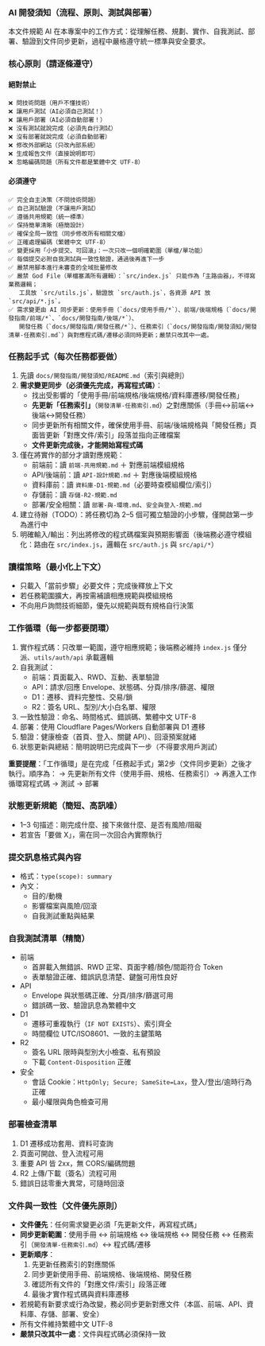 ### AI 開發須知（流程、原則、測試與部署）

本文件規範 AI 在本專案中的工作方式：從理解任務、規劃、實作、自我測試、部署、驗證到文件同步更新，過程中嚴格遵守統一標準與安全要求。

### 核心原則（請逐條遵守）
#### 絕對禁止
```
❌ 問技術問題（用戶不懂技術）
❌ 讓用戶測試（AI必須自己測試！）
❌ 讓用戶部署（AI必須自動部署！）
❌ 沒有測試就說完成（必須先自行測試）
❌ 沒有部署就說完成（必須自動部署）
❌ 修改外部網站（只改內部系統）
❌ 生成報告文件（直接說明即可）
❌ 忽略編碼問題（所有文件都是繁體中文 UTF-8）
```

#### 必須遵守
```
✅ 完全自主決策（不問技術問題）
✅ 自己測試驗證（不讓用戶測試）
✅ 遵循共用規範（統一標準）
✅ 保持簡單清晰（極簡設計）
✅ 確保全局一致性（同步修改所有相關文檔）
✅ 正確處理編碼（繁體中文 UTF-8）
✅ 變更採用「小步提交、可回滾」：一次只改一個明確範圍（單檔/單功能）
✅ 每個提交必附自我測試與一致性驗證，通過後再進下一步
✅ 嚴禁用腳本進行未審查的全域批量修改
✅ 嚴禁 God File（單檔塞滿所有邏輯）：`src/index.js` 只能作為「主路由器」，不得寫業務邏輯；
   工具放 `src/utils.js`，驗證放 `src/auth.js`，各資源 API 放 `src/api/*.js`。
✅ 需求變更由 AI 同步更新：使用手冊（`docs/使用手冊/*`）、前端/後端規格（`docs/開發指南/前端/*`、`docs/開發指南/後端/*`）、
   開發任務（`docs/開發指南/開發任務/*`）、任務索引（`docs/開發指南/開發須知/開發清單-任務索引.md`）與對應程式碼/遷移必須同時更新；嚴禁只改其中一處。
```

### 任務起手式（每次任務都要做）
1) 先讀 `docs/開發指南/開發須知/README.md`（索引與總則）
2) **需求變更同步（必須優先完成，再寫程式碼）**：
   - 找出受影響的「使用手冊/前端規格/後端規格/資料庫遷移/開發任務」
   - **先更新「任務索引」**（`開發清單-任務索引.md`）之對應關係（手冊↔前端↔後端↔開發任務）
   - 同步更新所有相關文件，確保使用手冊、前端/後端規格與「開發任務」頁面皆更新「對應文件/索引」段落並指向正確檔案
   - **文件更新完成後，才能開始寫程式碼**
3) 僅在將實作的部分才讀對應規範：
   - 前端前：讀 `前端-共用規範.md` ＋ 對應前端模組規格
   - API/後端前：讀 `API-設計規範.md` ＋ 對應後端模組規格
   - 資料庫前：讀 `資料庫-D1-規範.md`（必要時查模組欄位/索引）
   - 存儲前：讀 `存儲-R2-規範.md`
   - 部署/安全相關：讀 `部署-與-環境.md`、`安全與登入-規範.md`
4) 建立待辦（TODO）：將任務切為 2–5 個可獨立驗證的小步驟，僅開啟第一步為進行中
5) 明確輸入/輸出：列出將修改的程式碼檔案與預期影響面（後端務必遵守模組化：路由在 `src/index.js`，邏輯在 `src/auth.js` 與 `src/api/*`）

### 讀檔策略（最小化上下文）
- 只載入「當前步驟」必要文件；完成後釋放上下文
- 若任務範圍擴大，再按需補讀相應規範與模組規格
- 不向用戶詢問技術細節，優先以規範與既有規格自行決策

### 工作循環（每一步都要閉環）
1) 實作程式碼：只改單一範圍，遵守相應規範；後端務必維持 `index.js` 僅分派、`utils/auth/api` 承載邏輯
2) 自我測試：
   - 前端：頁面載入、RWD、互動、表單驗證
   - API：請求/回應 Envelope、狀態碼、分頁/排序/篩選、權限
   - D1：遷移、資料完整性、交易/鎖
   - R2：簽名 URL、型別/大小白名單、權限
3) 一致性驗證：命名、時間格式、錯誤碼、繁體中文 UTF-8
4) 部署：使用 Cloudflare Pages/Workers 自動部署與 D1 遷移
5) 驗證：健康檢查（首頁、登入、關鍵 API）、回滾預案就緒
6) 狀態更新與總結：簡明說明已完成與下一步（不得要求用戶測試）

**重要提醒**：「工作循環」是在完成「任務起手式」第2步（文件同步更新）之後才執行。順序為：
→ 先更新所有文件（使用手冊、規格、任務索引）→ 再進入工作循環寫程式碼 → 測試 → 部署

### 狀態更新規範（簡短、高訊噪）
- 1–3 句描述：剛完成什麼、接下來做什麼、是否有風險/阻礙
- 若宣告「要做 X」，需在同一次回合內實際執行

### 提交訊息格式與內容
- 格式：`type(scope): summary`
- 內文：
  - 目的/動機
  - 影響檔案與風險/回滾
  - 自我測試重點與結果

### 自我測試清單（精簡）
- 前端
  - 首屏載入無錯誤、RWD 正常、頁面字體/顏色/間距符合 Token
  - 表單驗證正確、錯誤訊息清楚、鍵盤可用性良好
- API
  - Envelope 與狀態碼正確、分頁/排序/篩選可用
  - 錯誤碼一致、驗證訊息為繁體中文
- D1
  - 遷移可重複執行（`IF NOT EXISTS`）、索引齊全
  - 時間欄位 UTC/ISO8601、一致的主鍵策略
- R2
  - 簽名 URL 限時與型別大小檢查、私有預設
  - 下載 `Content-Disposition` 正確
- 安全
  - 會話 Cookie：`HttpOnly; Secure; SameSite=Lax`，登入/登出/逾時行為正確
  - 最小權限與角色檢查可用

### 部署檢查清單
1) D1 遷移成功套用、資料可查詢
2) 頁面可開啟、登入流程可用
3) 重要 API 皆 2xx，無 CORS/編碼問題
4) R2 上傳/下載（簽名）流程可用
5) 錯誤日誌零重大異常，可隨時回滾

### 文件與一致性（文件優先原則）
- **文件優先**：任何需求變更必須「先更新文件，再寫程式碼」
- **同步更新範圍**：使用手冊 ↔ 前端規格 ↔ 後端規格 ↔ 開發任務 ↔ 任務索引（`開發清單-任務索引.md`）↔ 程式碼/遷移
- **更新順序**：
  1. 先更新任務索引的對應關係
  2. 同步更新使用手冊、前端規格、後端規格、開發任務
  3. 確認所有文件的「對應文件/索引」段落正確
  4. 最後才實作程式碼與資料庫遷移
- 若規範有新要求或行為改變，務必同步更新對應文件（本區、前端、API、資料庫、存儲、部署、安全）
- 所有文件維持繁體中文 UTF-8
- **嚴禁只改其中一處**：文件與程式碼必須保持一致


